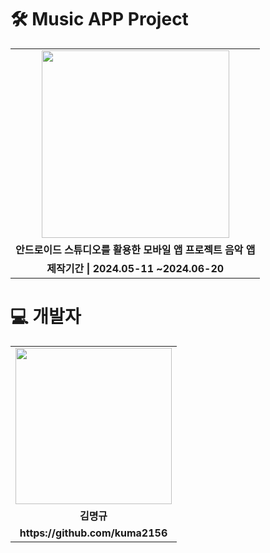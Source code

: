 
<div align="left">
    <h1>🛠 Music APP Project</h1>
    <table>
        <tr>
            <td align="center"><img src="(https://github.com/user-attachments/assets/d73b2715-bc2c-474e-82b0-bf38bcf12f9d" width="300"></td>
        </tr>
        <tr>
            <td align="center"><b>안드로이드 스튜디오를 활용한 모바일 앱 프로젝트 음악 앱</b></td>
        </tr>
        <tr>
            <td align="center"><b>제작기간 | 2024.05-11 ~2024.06-20</b></td>
        </tr>
    </table>
</div>

<div align="left">
    <h1>💻 개발자</h1>
    <table>
        <tr>
            <td align="center"><img src="https://github.com/user-attachments/assets/61049fd5-5e06-4b17-bb51-d925ea3e68dc" width="250"></td>
        </tr>
        <tr>
            <td align="center"><b>김명규</b></td>
        </tr>
        <tr>
            <td align="center"><b>https://github.com/kuma2156</b></td>
        </tr>
    </table>
</div>
